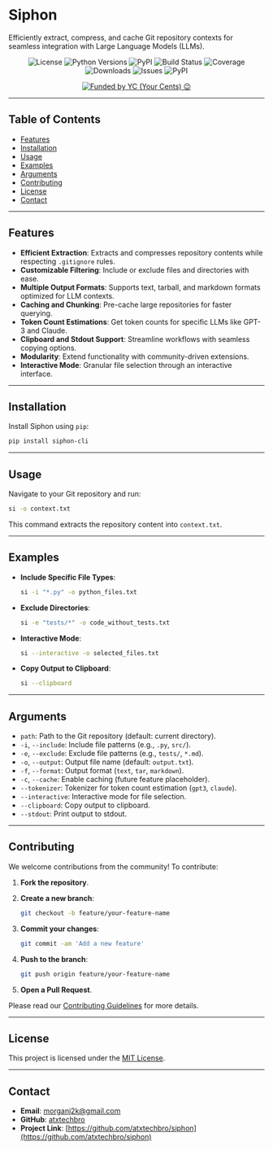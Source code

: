 # Siphon

Efficiently extract, compress, and cache Git repository contexts for seamless integration with Large Language Models (LLMs).

<p align="center">
  <img src="https://img.shields.io/badge/License-MIT-blue.svg" alt="License"/>
  <img src="https://img.shields.io/pypi/pyversions/siphon-cli" alt="Python Versions"/>
  <img src="https://img.shields.io/pypi/v/siphon-cli" alt="PyPI"/>
  <img src="https://github.com/atxtechbro/siphon/actions/workflows/release.yml/badge.svg" alt="Build Status"/>
  <img src="https://codecov.io/gh/atxtechbro/siphon/branch/main/graph/badge.svg" alt="Coverage"/>
  <img src="https://img.shields.io/pypi/dm/siphon-cli" alt="Downloads"/>
  <img src="https://img.shields.io/github/issues/atxtechbro/siphon" alt="Issues"/>
  <img src="https://img.shields.io/pypi/v/siphon-cli.svg" alt="PyPI"/>
</p>

<p align="center">
  <a href="https://www.fundedbyyc.com" target="_blank">
    <img src="https://img.shields.io/badge/Funded%20by%20YC-Your%20Cents-orange" alt="Funded by YC (Your Cents) 😉"/>
  </a>
</p>

---

## Table of Contents

- [Features](#features)
- [Installation](#installation)
- [Usage](#usage)
- [Examples](#examples)
- [Arguments](#arguments)
- [Contributing](#contributing)
- [License](#license)
- [Contact](#contact)

---

## Features

- **Efficient Extraction**: Extracts and compresses repository contents while respecting `.gitignore` rules.
- **Customizable Filtering**: Include or exclude files and directories with ease.
- **Multiple Output Formats**: Supports text, tarball, and markdown formats optimized for LLM contexts.
- **Caching and Chunking**: Pre-cache large repositories for faster querying.
- **Token Count Estimations**: Get token counts for specific LLMs like GPT-3 and Claude.
- **Clipboard and Stdout Support**: Streamline workflows with seamless copying options.
- **Modularity**: Extend functionality with community-driven extensions.
- **Interactive Mode**: Granular file selection through an interactive interface.

---

## Installation

Install Siphon using `pip`:

```bash
pip install siphon-cli
```

---

## Usage

Navigate to your Git repository and run:

```bash
si -o context.txt
```

This command extracts the repository content into `context.txt`.

---

## Examples

- **Include Specific File Types**:

  ```bash
  si -i "*.py" -o python_files.txt
  ```

- **Exclude Directories**:

  ```bash
  si -e "tests/*" -o code_without_tests.txt
  ```

- **Interactive Mode**:

  ```bash
  si --interactive -o selected_files.txt
  ```

- **Copy Output to Clipboard**:

  ```bash
  si --clipboard
  ```

---

## Arguments

- `path`: Path to the Git repository (default: current directory).
- `-i`, `--include`: Include file patterns (e.g., `.py`, `src/`).
- `-e`, `--exclude`: Exclude file patterns (e.g., `tests/`, `*.md`).
- `-o`, `--output`: Output file name (default: `output.txt`).
- `-f`, `--format`: Output format (`text`, `tar`, `markdown`).
- `-c`, `--cache`: Enable caching (future feature placeholder).
- `--tokenizer`: Tokenizer for token count estimation (`gpt3`, `claude`).
- `--interactive`: Interactive mode for file selection.
- `--clipboard`: Copy output to clipboard.
- `--stdout`: Print output to stdout.

---

## Contributing

We welcome contributions from the community! To contribute:

1. **Fork the repository**.

2. **Create a new branch**:

   ```bash
   git checkout -b feature/your-feature-name
   ```

3. **Commit your changes**:

   ```bash
   git commit -am 'Add a new feature'
   ```

4. **Push to the branch**:

   ```bash
   git push origin feature/your-feature-name
   ```

5. **Open a Pull Request**.

Please read our [Contributing Guidelines](CONTRIBUTING.md) for more details.

---

## License

This project is licensed under the [MIT License](LICENSE).

---

## Contact

- **Email**: [morganj2k@gmail.com](mailto:morganj2k@gmail.com)
- **GitHub**: [atxtechbro](https://github.com/atxtechbro)
- **Project Link**: [https://github.com/atxtechbro/siphon](https://github.com/atxtechbro/siphon)
